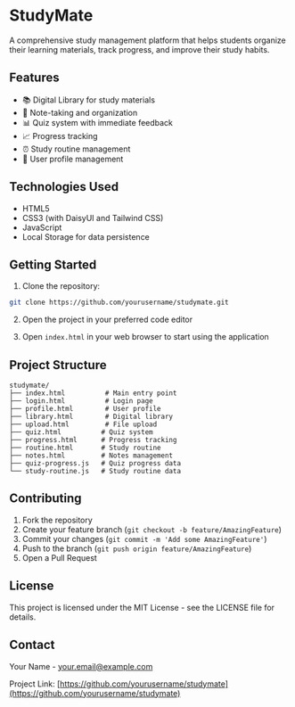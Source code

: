 # StudyMate

A comprehensive study management platform that helps students organize their learning materials, track progress, and improve their study habits.

## Features

- 📚 Digital Library for study materials
- 📝 Note-taking and organization
- 📊 Quiz system with immediate feedback
- 📈 Progress tracking
- ⏰ Study routine management
- 👤 User profile management

## Technologies Used

- HTML5
- CSS3 (with DaisyUI and Tailwind CSS)
- JavaScript
- Local Storage for data persistence

## Getting Started

1. Clone the repository:
```bash
git clone https://github.com/yourusername/studymate.git
```

2. Open the project in your preferred code editor

3. Open `index.html` in your web browser to start using the application

## Project Structure

```
studymate/
├── index.html          # Main entry point
├── login.html          # Login page
├── profile.html        # User profile
├── library.html        # Digital library
├── upload.html         # File upload
├── quiz.html          # Quiz system
├── progress.html      # Progress tracking
├── routine.html       # Study routine
├── notes.html         # Notes management
├── quiz-progress.js   # Quiz progress data
└── study-routine.js   # Study routine data
```

## Contributing

1. Fork the repository
2. Create your feature branch (`git checkout -b feature/AmazingFeature`)
3. Commit your changes (`git commit -m 'Add some AmazingFeature'`)
4. Push to the branch (`git push origin feature/AmazingFeature`)
5. Open a Pull Request

## License

This project is licensed under the MIT License - see the LICENSE file for details.

## Contact

Your Name - your.email@example.com

Project Link: [https://github.com/yourusername/studymate](https://github.com/yourusername/studymate) 